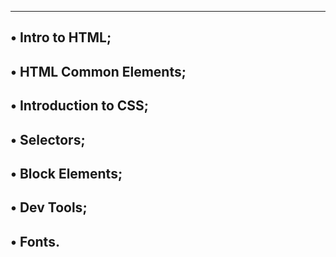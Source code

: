----------------------------------------------------
• Intro to HTML;
----------------------------------------------------
• HTML Common Elements;
----------------------------------------------------
• Introduction to CSS;
----------------------------------------------------
• Selectors;
----------------------------------------------------
• Block Elements;
----------------------------------------------------
• Dev Tools;
----------------------------------------------------
• Fonts.
----------------------------------------------------
